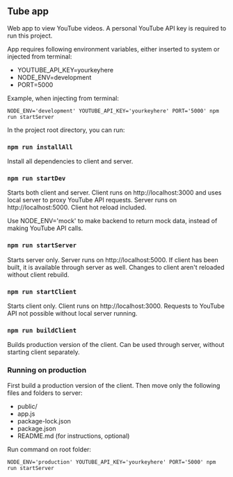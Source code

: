 ## Tube app

Web app to view YouTube videos. A personal YouTube API key is required to run this project.

App requires following environment variables, either inserted to system or injected from terminal:

* YOUTUBE_API_KEY=yourkeyhere
* NODE_ENV=development
* PORT=5000 

Example, when injecting from terminal:

`NODE_ENV='development' YOUTUBE_API_KEY='yourkeyhere' PORT='5000' npm run startServer`

In the project root directory, you can run:

### `npm run installAll`

Install all dependencies to client and server.

### `npm run startDev`

Starts both client and server. Client runs on http://localhost:3000 and uses local server to proxy YouTube API requests. Server runs on http://localhost:5000. Client hot reload included.

Use NODE_ENV='mock' to make backend to return mock data, instead of making YouTube API calls.

### `npm run startServer`

Starts server only. Server runs on http://localhost:5000. If client has been built, it is available through server as well. Changes to client aren't reloaded without client rebuild.

### `npm run startClient`

Starts client only. Client runs on http://localhost:3000. Requests to YouTube API not possible without local server running.

### `npm run buildClient`

Builds production version of the client. Can be used through server, without starting client separately.

### Running on production

First build a production version of the client. Then move only the following files and folders to server:

* public/
* app.js
* package-lock.json
* package.json
* README.md (for instructions, optional)

Run command on root folder:

`NODE_ENV='production' YOUTUBE_API_KEY='yourkeyhere' PORT='5000' npm run startServer`



